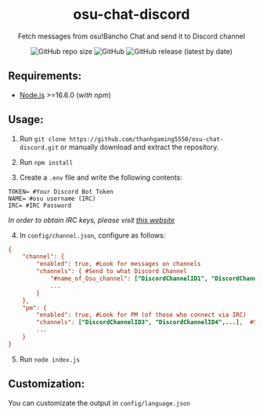 <h1 align="center">
  osu-chat-discord
</h1><p align="center">Fetch messages from osu!Bancho Chat and send it to Discord channel</p>

<p align="center">
    <img alt="GitHub repo size" src="https://img.shields.io/github/repo-size/thanhgaming5550/osu-chat-discord">
    <img alt="GitHub" src="https://img.shields.io/github/license/thanhgaming5550/osu-chat-discord">
    <img alt="GitHub release (latest by date)" src="https://img.shields.io/github/v/release/thanhgaming5550/osu-chat-discord">
</p>

## Requirements:
* [Node.js](https://nodejs.org/) >=16.6.0 (*with npm*)

## Usage:

1. Run `git clone https://github.com/thanhgaming5550/osu-chat-discord.git` or manually download and extract the repository.

2. Run `npm install`

3. Create a `.env` file and write the following contents:
```env
TOKEN= #Your Discord Bot Token
NAME= #osu username (IRC)
IRC= #IRC Password
```
*In order to obtain IRC keys, please visit [this website](https://osu.ppy.sh/p/irc)*

4. In `config/channel.json`, configure as follows:
```cfg
{
    "channel": { 
        "enabled": true, #Look for messages on channels
        "channels": { #Send to what Discord Channel
            "#name_of_Osu_channel": ["DiscordChannelID1", "DiscordChannelID2"],
            ...
        }
    },
    "pm": { 
        "enabled": true, #Look for PM (of those who connect via IRC)
        "channels": ["DiscordChannelID3", "DiscordChannelID4",...],  #Send to what Discord Channel
        ...
    } 
}

```

5. Run `node index.js`

## Customization:
You can customizate the output in `config/language.json`